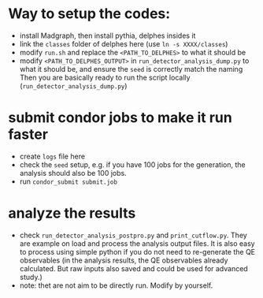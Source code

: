 # Way to setup the codes:
- install Madgraph, then install pythia, delphes insides it
- link the `classes` folder of delphes here (use `ln -s XXXX/classes`)
- modify `run.sh` and replace the `<PATH_TO_DELPHES>` to what it should be
- modify `<PATH_TO_DELPHES_OUTPUT>` in `run_detector_analysis_dump.py` to what it should be, and ensure the `seed` is correctly match the naming
Then you are basically ready to run the script locally (`run_detector_analysis_dump.py`)

# submit condor jobs to make it run faster
- create `logs` file here
- check the `seed` setup, e.g. if you have 100 jobs for the generation, the analysis should also be 100 jobs.
- run `condor_submit submit.job`

# analyze the results
- check `run_detector_analysis_postpro.py` and `print_cutflow.py`. They are example on load and process the analysis output files. It is also easy to process using simple python if you do not need to re-generate the QE observables (in the analysis results, the QE observables already calculated. But raw inputs also saved and could be used for advanced study.)
- note: thet are not aim to be directly run. Modify by yourself.